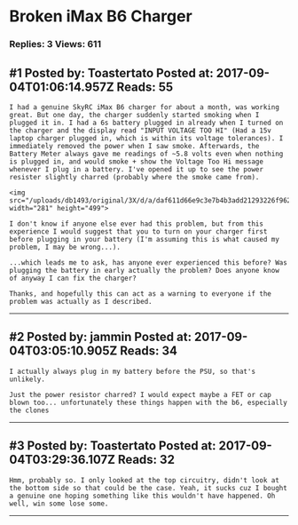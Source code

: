 # Broken iMax B6 Charger

### Replies: 3 Views: 611

## \#1 Posted by: Toastertato Posted at: 2017-09-04T01:06:14.957Z Reads: 55

```
I had a genuine SkyRC iMax B6 charger for about a month, was working great. But one day, the charger suddenly started smoking when I plugged it in. I had a 6s battery plugged in already when I turned on the charger and the display read "INPUT VOLTAGE TOO HI" (Had a 15v laptop charger plugged in, which is within its voltage tolerances). I immediately removed the power when I saw smoke. Afterwards, the Battery Meter always gave me readings of ~5.8 volts even when nothing is plugged in, and would smoke + show the Voltage Too Hi message whenever I plug in a battery. I've opened it up to see the power resister slightly charred (probably where the smoke came from).

<img src="/uploads/db1493/original/3X/d/a/daf611d66e9c3e7b4b3add21293226f962edbb16.jpg" width="281" height="499">

I don't know if anyone else ever had this problem, but from this experience I would suggest that you to turn on your charger first before plugging in your battery (I'm assuming this is what caused my problem, I may be wrong...).

...which leads me to ask, has anyone ever experienced this before? Was plugging the battery in early actually the problem? Does anyone know of anyway I can fix the charger? 

Thanks, and hopefully this can act as a warning to everyone if the problem was actually as I described.
```

---
## \#2 Posted by: jammin Posted at: 2017-09-04T03:05:10.905Z Reads: 34

```
I actually always plug in my battery before the PSU, so that's unlikely.

Just the power resistor charred? I would expect maybe a FET or cap blown too... unfortunately these things happen with the b6, especially the clones
```

---
## \#3 Posted by: Toastertato Posted at: 2017-09-04T03:29:36.107Z Reads: 32

```
Hmm, probably so. I only looked at the top circuitry, didn't look at the bottom side so that could be the case. Yeah, it sucks cuz I bought a genuine one hoping something like this wouldn't have happened. Oh well, win some lose some.
```

---
